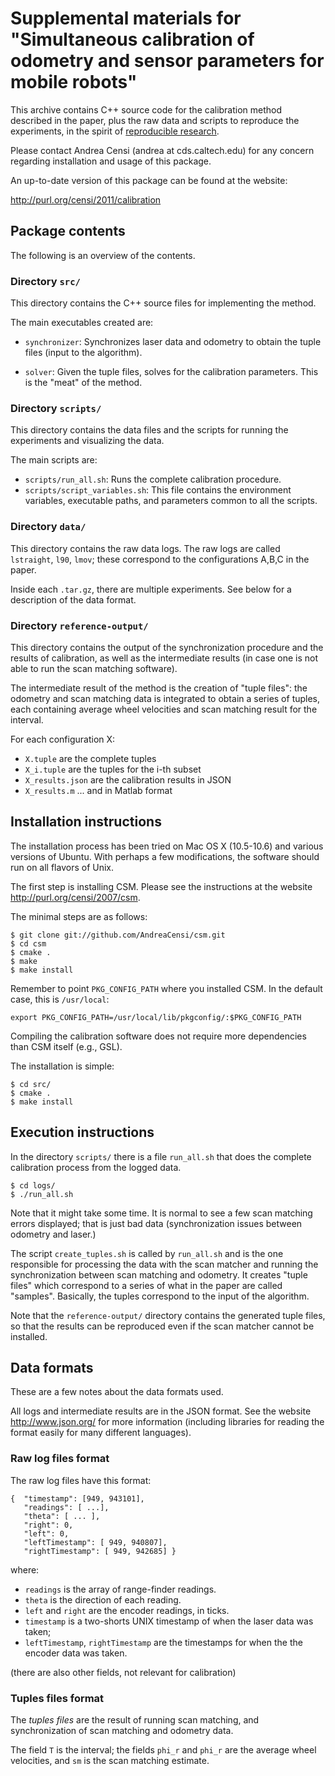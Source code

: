 Supplemental materials for "Simultaneous calibration of odometry and sensor parameters for mobile robots"
==========================================================================

This archive contains C++ source code for the calibration method described 
in the paper, plus the raw data and scripts to reproduce the experiments,
in the spirit of [reproducible research](http://reproducibleresearch.net/).

Please contact Andrea Censi (andrea at cds.caltech.edu) for any concern 
regarding installation and usage of this package.

An up-to-date version of this package can be found at the website:

 <http://purl.org/censi/2011/calibration>
  


Package contents
---------------------------------------------------------------------------

The following is an overview of the contents.

### Directory ``src/``

This directory contains the C++ source files for implementing the method.

The main executables created are:

* ``synchronizer``: Synchronizes laser data and odometry to obtain
  the tuple files (input to the algorithm).
  
* ``solver``: Given the tuple files, solves for the calibration parameters.
  This is the "meat" of the method.



### Directory ``scripts/``

This directory contains the data files and the scripts for running 
the experiments and visualizing the data. 

The main scripts are:

* ``scripts/run_all.sh``:  Runs the complete calibration procedure.
* ``scripts/script_variables.sh``: This file contains the
  environment variables, executable paths, and parameters common 
  to all the scripts. 

### Directory ``data/``

This directory contains the raw data logs. The raw logs are called
``lstraight``, ``l90``, ``lmov``; these correspond to the configurations 
A,B,C  in the paper. 

Inside each ``.tar.gz``, there are multiple experiments. See below for
a description of the data format.


### Directory ``reference-output/``

This directory contains the output of the synchronization
procedure and the results of calibration, as well as the 
intermediate results (in case one is not able to run the
scan matching software).

The intermediate result of the method is the creation of
"tuple files": the odometry and scan matching data is integrated
to obtain a series of tuples, each containing average wheel 
velocities and scan matching result for the interval.

For each configuration X:

* ``X.tuple``        are the complete tuples
* ``X_i.tuple``      are the tuples for the i-th subset
* ``X_results.json`` are the calibration results in JSON
* ``X_results.m``    ... and in Matlab format


Installation instructions
---------------------------------------------------------------------------

The installation process has been tried on Mac OS X (10.5-10.6) and various
versions of Ubuntu. With perhaps a few modifications, the software should run
on all flavors of Unix.

The first step is installing CSM. Please see the instructions at the website
<http://purl.org/censi/2007/csm>.

The minimal steps are as follows:

    $ git clone git://github.com/AndreaCensi/csm.git
    $ cd csm
    $ cmake .
    $ make 
    $ make install
    
Remember to point ``PKG_CONFIG_PATH`` where you installed CSM. In the default
case, this is ``/usr/local``:

    export PKG_CONFIG_PATH=/usr/local/lib/pkgconfig/:$PKG_CONFIG_PATH
    
Compiling the calibration software does not require more dependencies than 
CSM itself (e.g., GSL). 

The installation is simple:

    $ cd src/
    $ cmake .
    $ make install
     

Execution instructions
---------------------------------------------------------------------------

In the directory ``scripts/`` there is a file ``run_all.sh`` that does 
the complete calibration process from the logged data.

    $ cd logs/
    $ ./run_all.sh
    
Note that it might take some time. It is normal to see a few scan matching
errors displayed; that is just bad data (synchronization issues between
odometry and laser.)

The script ``create_tuples.sh`` is called by ``run_all.sh`` and is the 
one responsible for processing the data with the scan matcher and running
the synchronization between scan matching and odometry. It creates 
"tuple files" which correspond to a series of what in the paper are called
"samples". Basically, the tuples correspond to the input of the algorithm.

Note that the ``reference-output/`` directory contains the generated tuple
files, so that the results can be reproduced even if the scan matcher
cannot be installed. 


Data formats
---------------------------------------------------------------------------

These are a few notes about the data formats used.

All logs and intermediate results are in the JSON format. See the website
<http://www.json.org/> for more information (including libraries for reading
the format easily for many different languages).

### Raw log files format

The raw log files have this format:

    {  "timestamp": [949, 943101], 
       "readings": [ ...],  
       "theta": [ ... ], 
       "right": 0, 
       "left": 0, 
       "leftTimestamp": [ 949, 940807], 
       "rightTimestamp": [ 949, 942685] }

where:

* ``readings`` is the array of range-finder readings.
* ``theta`` is the direction of each reading.
* ``left`` and ``right`` are the encoder readings, in ticks.
* ``timestamp`` is a two-shorts UNIX timestamp of when the laser data was taken; 
* ``leftTimestamp``, ``rightTimestamp`` are the timestamps for when the 
  the encoder data was taken.

(there are also other fields, not relevant for calibration)


### Tuples files format 

The *tuples files* are the result of running scan matching, and 
synchronization of scan matching and odometry data.  

The field ``T`` is the interval; the fields ``phi_r`` and 
``phi_r`` are the average wheel velocities, and ``sm`` is 
the scan matching estimate.
